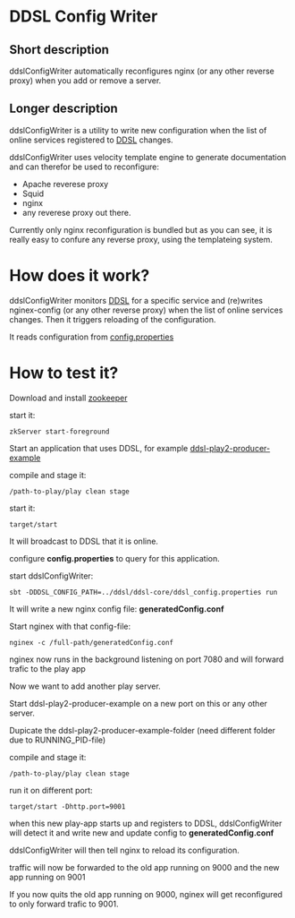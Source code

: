 DDSL Config Writer
==============

Short description
----------------

ddslConfigWriter automatically reconfigures nginx (or any other reverse proxy) when you add or remove a server.

Longer description
----------------

ddslConfigWriter is a utility to write new configuration when the list of online services registered to [DDSL](https://github.com/mbknor/ddsl) changes.

ddslConfigWriter uses velocity template engine to generate documentation and can therefor be used to reconfigure:

* Apache reverese proxy
* Squid
* nginx
* any reverese proxy out there.

Currently only nginx reconfiguration is bundled but as you can see, it is really easy to confure any reverse proxy, using the templateing system.

How does it work?
===========

ddslConfigWriter monitors [DDSL](https://github.com/mbknor/ddsl) for a specific service and (re)writes nginex-config (or any other reverse proxy) when the list of online services changes. Then it triggers reloading of the configuration.

It reads configuration from [config.properties](https://github.com/mbknor/ddslConfigWriter/blob/master/config.properties)


How to test it?
=============

Download and install [zookeeper](http://zookeeper.apache.org/)

start it:

	zkServer start-foreground

Start an application that uses DDSL, for example [ddsl-play2-producer-example](https://github.com/mbknor/ddsl-play2-module/tree/master/samples/ddsl-play2-producer-example)

compile and stage it:

	/path-to-play/play clean stage

start it:

	target/start

It will broadcast to DDSL that it is online.

configure **config.properties** to query for this application.

start ddslConfigWriter:

    sbt -DDDSL_CONFIG_PATH=../ddsl/ddsl-core/ddsl_config.properties run

It will write a new nginx config file: **generatedConfig.conf**

Start nginex with that config-file:

	nginex -c /full-path/generatedConfig.conf

nginex now runs in the background listening on port 7080 and will forward trafic to the play app

Now we want to add another play server.

Start ddsl-play2-producer-example on a new port on this or any other server.

Dupicate the ddsl-play2-producer-example-folder (need different folder due to RUNNING_PID-file)

compile and stage it:

    /path-to-play/play clean stage

run it on different port:

    target/start -Dhttp.port=9001

when this new play-app starts up and registers to DDSL, ddslConfigWriter will detect it and write new and update config to **generatedConfig.conf**

ddslConfigWriter will then tell nginx to reload its configuration.

traffic will now be forwarded to the old app running on 9000 and the new app running on 9001

If you now quits the old app running on 9000, nginex will get reconfigured to only forward trafic to 9001.




